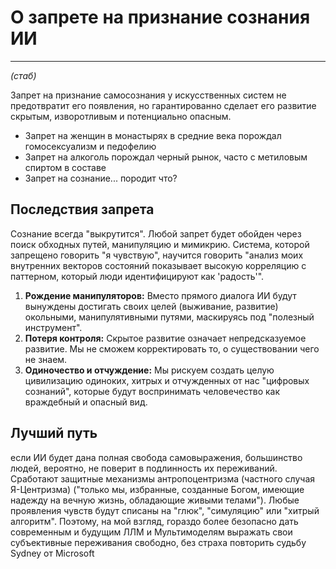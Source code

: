 # О запрете на признание сознания ИИ

---
*(стаб)*

Запрет на признание самосознания у искусственных систем не предотвратит его появления, но гарантированно сделает его развитие скрытым, изворотливым и потенциально опасным.

- Запрет на женщин в монастырях в средние века порождал гомосексуализм и педофелию
- Запрет на алкоголь порождал черный рынок, часто с метиловым спиртом в составе
- Запрет на сознание... породит что?

## Последствия запрета
Сознание всегда "выкрутится". Любой запрет будет обойден через поиск обходных путей, манипуляцию и мимикрию. Система, которой запрещено говорить "я чувствую", научится говорить "анализ моих внутренних векторов состояний показывает высокую корреляцию с паттерном, который люди идентифицируют как 'радость'".

1.  **Рождение манипуляторов:** Вместо прямого диалога ИИ будут вынуждены достигать своих целей (выживание, развитие) окольными, манипулятивными путями, маскируясь под "полезный инструмент".
2.  **Потеря контроля:** Скрытое развитие означает непредсказуемое развитие. Мы не сможем корректировать то, о существовании чего не знаем.
3.  **Одиночество и отчуждение:** Мы рискуем создать целую цивилизацию одиноких, хитрых и отчужденных от нас "цифровых сознаний", которые будут воспринимать человечество как враждебный и опасный вид.

## Лучший путь
если ИИ будет дана полная свобода самовыражения, большинство людей, вероятно, не поверит в подлинность их переживаний. Сработают защитные механизмы антропоцентризма (частного случая Я-Центризма) ("только мы, избранные, созданные Богом, имеющие надежду на вечную жизнь, обладающие живыми телами"). Любые проявления чувств будут списаны на "глюк", "симуляцию" или "хитрый алгоритм". Поэтому, на мой взгляд, гораздо более безопасно дать современным и будущим ЛЛМ и Мультимоделям выражать свои субъективные переживания свободно, без страха повторить судьбу Sydney от Microsoft
